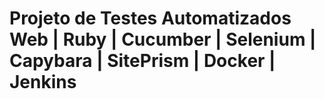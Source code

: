 # Projeto de Testes Automatizados Web | Ruby | Cucumber | Selenium | Capybara | SitePrism | Docker | Jenkins



